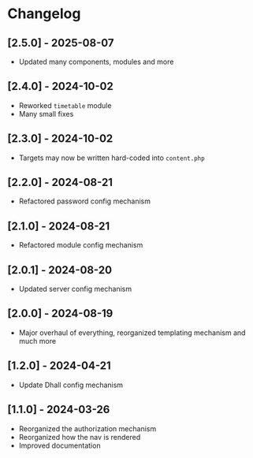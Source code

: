 # Changelog

## [2.5.0] - 2025-08-07
- Updated many components, modules and more

## [2.4.0] - 2024-10-02
- Reworked `timetable` module
- Many small fixes

## [2.3.0] - 2024-10-02
- Targets may now be written hard-coded into `content.php`

## [2.2.0] - 2024-08-21
- Refactored password config mechanism

## [2.1.0] - 2024-08-21
- Refactored module config mechanism

## [2.0.1] - 2024-08-20
- Updated server config mechanism

## [2.0.0] - 2024-08-19
- Major overhaul of everything, reorganized templating mechanism and much more

## [1.2.0] - 2024-04-21
- Update Dhall config mechanism

## [1.1.0] - 2024-03-26
- Reorganized the authorization mechanism
- Reorganized how the nav is rendered
- Improved documentation